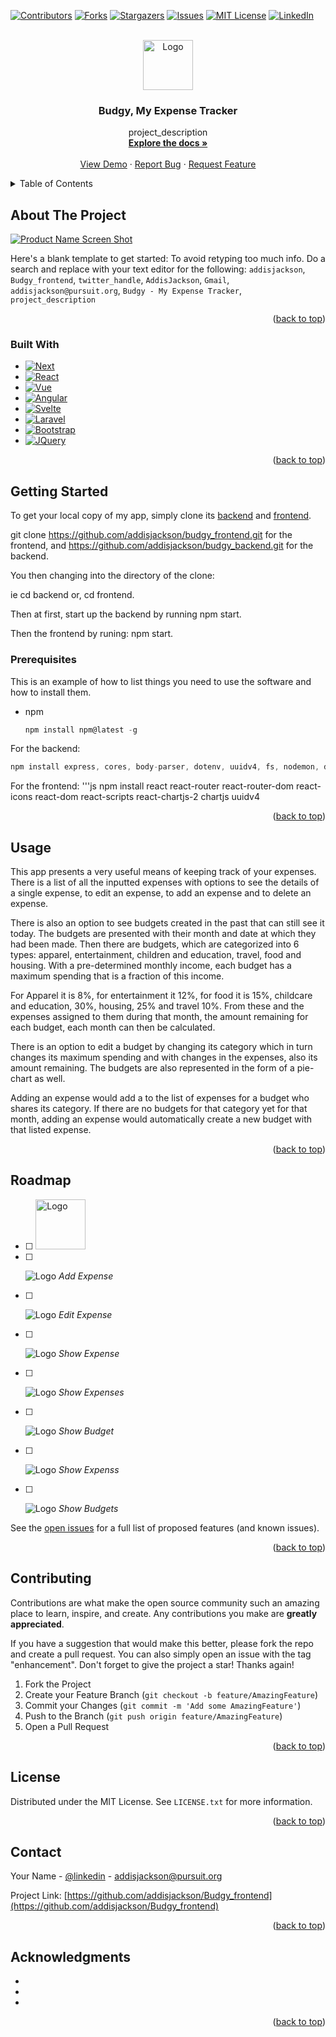
<a name="readme-top"></a>

[![Contributors][contributors-shield]][contributors-url]
[![Forks][forks-shield]][forks-url]
[![Stargazers][stars-shield]][stars-url]
[![Issues][issues-shield]][issues-url]
[![MIT License][license-shield]][license-url]
[![LinkedIn][linkedin-shield]][linkedin-url]



<!-- PROJECT LOGO -->
<br />
<div align="center">
  <a href="https://github.com/addisjackson/Budgy-frontend">
    <img src="/images/460x0w.webp" alt="Logo" width="80" height="80">
  </a>

<h3 align="center">Budgy, My Expense Tracker</h3>

  <p align="center">
    project_description 
    <br />
    <a href="https://github.com/addisjackson/Budgy-frontend"><strong>Explore the docs »</strong></a>
    <br />
    <br />
    <a href="https://github.com/addisjackson/Budgy_frontend">View Demo</a>
    ·
    <a href="https://github.com/addisjackson/Budgy_frontend/issues/new?labels=bug&template=bug-report---.md">Report Bug</a>
    ·
    <a href="https://github.com/addisjackson/Budgy_frontend/issues/new?labels=enhancement&template=feature-request---.md">Request Feature</a>
  </p>
</div>



<!-- TABLE OF CONTENTS -->
<details>
  <summary>Table of Contents</summary>
  <ol>
    <li>
      <a href="#about-the-project">About The Project</a>
      <ul>
        <li><a href="#built-with">Built With</a></li>
      </ul>
    </li>
    <li>
      <a href="#getting-started">Getting Started</a>
      <ul>
        <li><a href="#prerequisites">Prerequisites</a></li>
        <li><a href="#installation">Installation</a></li>
      </ul>
    </li>
    <li><a href="#usage">Usage</a></li>
    <li><a href="#roadmap">Roadmap</a></li>
    <li><a href="#contributing">Contributing</a></li>
    <li><a href="#license">License</a></li>
    <li><a href="#contact">Contact</a></li>
    <li><a href="#acknowledgments">Acknowledgments</a></li>
  </ol>
</details>



<!-- ABOUT THE PROJECT -->
## About The Project

[![Product Name Screen Shot][product-screenshot]](https://example.com)

Here's a blank template to get started: To avoid retyping too much info. Do a search and replace with your text editor for the following: `addisjackson`, `Budgy_frontend`, `twitter_handle`, `AddisJackson`, `Gmail`, `addisjackson@pursuit.org`, `Budgy - My Expense Tracker`, `project_description`

<p align="right">(<a href="#readme-top">back to top</a>)</p>



### Built With

* [![Next][Next.js]][Next-url]
* [![React][React.js]][React-url]
* [![Vue][Vue.js]][Vue-url]
* [![Angular][Angular.io]][Angular-url]
* [![Svelte][Svelte.dev]][Svelte-url]
* [![Laravel][Laravel.com]][Laravel-url]
* [![Bootstrap][Bootstrap.com]][Bootstrap-url]
* [![JQuery][JQuery.com]][JQuery-url]

<p align="right">(<a href="#readme-top">back to top</a>)</p>



<!-- GETTING STARTED -->
## Getting Started

To get your local copy of my app, simply clone its [backend](https://github.com/addisjackson/budgy_backend) and [frontend](https://github.com/addisjackson/budgy_frontend). 

git clone https://github.com/addisjackson/budgy_frontend.git for the frontend, and https://github.com/addisjackson/budgy_backend.git for the backend.

You then changing into the directory of the clone:

  ie cd backend or,
      cd frontend.

Then at first, start up the backend by running 
      npm start.

Then the frontend by runing:
      npm start.

### Prerequisites

This is an example of how to list things you need to use the software and how to install them.
* npm
  ```js
  npm install npm@latest -g
  ```
For the backend: 
  ```js
  npm install express, cores, body-parser, dotenv, uuidv4, fs, nodemon, db, pg, pg-promise
  ```
For the frontend:
  '''js
  npm install react react-router react-router-dom react-icons react-dom react-scripts react-chartjs-2 chartjs uuidv4

<p align="right">(<a href="#readme-top">back to top</a>)</p>



<!-- USAGE EXAMPLES -->
## Usage

This app presents a very useful means of keeping track of your expenses. There is a list of all the inputted expenses with options to see the details of a single expense, to edit an expense, to add an expense and to delete an expense. 

There is also an option to see budgets created in the past that can still see it today. The budgets are presented with their month and date at which they had been made. Then there are budgets, which are categorized into 6 types: apparel, entertainment, children and education, travel, food and housing. With a pre-determined monthly income, each budget has a maximum spending that is a fraction of this income.

For Apparel it is 8%, for entertainment it 12%, for food it is 15%, childcare and education, 30%, housing, 25% and travel 10%. From these and the expenses assigned to them during that month, the amount remaining for each budget, each month can then be calculated. 

There is an option to edit a budget by changing its category which in turn changes its maximum spending and with changes in the expenses, also its amount remaining. The budgets are also represented in the form of a pie-chart as well.

Adding an expense would add a to the list of expenses for a budget who shares its category. If there are no budgets for that category yet for that month, adding an expense would automatically create a new budget with that listed expense.

<p align="right">(<a href="#readme-top">back to top</a>)</p>



<!-- ROADMAP -->
## Roadmap

- [ ] <a href="https://github.com/addisjackson/Budgy-frontend">
    <img src="/images//460x0w.webp" alt="Logo" width="80" height="80">
  </a>
- [ ] <p class="AddExpense">
  <img src="/images/AddExpense.png" alt="Logo" title="Logo title">
  <em>Add Expense</em>
</p>

- [ ] <p class="EditExpense">
  <img src="/images/EditExpense.png" alt="Logo" title="Logo title">
  <em>Edit Expense</em>
</p>

- [ ] <p class="Expense">
  <img src="/images/Expense.png" alt="Logo" title="Logo title">
  <em>Show Expense</em>
</p>

- [ ] <p class="Expenses">
  <img src="/images/Expenses.png" alt="Logo" title="Logo title">
  <em>Show Expenses</em>
</p>

- [ ] <p class="Budget">
  <img src="/images/Budget.png" alt="Logo" title="Logo title">
  <em>Show Budget</em>
</p>

- [ ] <p class="Expenses">
  <img src="/images/Expenses.png" alt="Logo" title="Logo title">
  <em>Show Expenss</em>
</p>

- [ ] <p class="Show Budgets">
  <img src="/images/Budgets.png" alt="Logo" title="Logo title">
  <em>Show Budgets</em>
</p>




See the [open issues](https://github.com/addisjackson/Budgy_frontend/issues) for a full list of proposed features (and known issues).

<p align="right">(<a href="#readme-top">back to top</a>)</p>



<!-- CONTRIBUTING -->
## Contributing

Contributions are what make the open source community such an amazing place to learn, inspire, and create. Any contributions you make are **greatly appreciated**.

If you have a suggestion that would make this better, please fork the repo and create a pull request. You can also simply open an issue with the tag "enhancement".
Don't forget to give the project a star! Thanks again!

1. Fork the Project
2. Create your Feature Branch (`git checkout -b feature/AmazingFeature`)
3. Commit your Changes (`git commit -m 'Add some AmazingFeature'`)
4. Push to the Branch (`git push origin feature/AmazingFeature`)
5. Open a Pull Request

<p align="right">(<a href="#readme-top">back to top</a>)</p>



<!-- LICENSE -->
## License

Distributed under the MIT License. See `LICENSE.txt` for more information.

<p align="right">(<a href="#readme-top">back to top</a>)</p>



<!-- CONTACT -->
## Contact

Your Name - [@linkedin](https://www.linkedin.com/in/addisjackson) - addisjackson@pursuit.org

Project Link: [https://github.com/addisjackson/Budgy_frontend](https://github.com/addisjackson/Budgy_frontend)

<p align="right">(<a href="#readme-top">back to top</a>)</p>



<!-- ACKNOWLEDGMENTS -->
## Acknowledgments

* []()
* []()
* []()

<p align="right">(<a href="#readme-top">back to top</a>)</p>



<!-- MARKDOWN LINKS & IMAGES -->
<!-- https://www.markdownguide.org/basic-syntax/#reference-style-links -->
[contributors-shield]: https://img.shields.io/github/contributors/addisjackson/Budgy_frontend.svg?style=for-the-badge
[contributors-url]: https://github.com/addisjackson/Budgy_frontend/graphs/contributors
[forks-shield]: https://img.shields.io/github/forks/addisjackson/Budgy_frontend.svg?style=for-the-badge
[forks-url]: https://github.com/addisjackson/Budgy_frontend/network/members
[stars-shield]: https://img.shields.io/github/stars/addisjackson/Budgy_frontend.svg?style=for-the-badge
[stars-url]: https://github.com/addisjackson/Budgy_frontend/stargazers
[issues-shield]: https://img.shields.io/github/issues/addisjackson/Budgy_frontend.svg?style=for-the-badge
[issues-url]: https://github.com/addisjackson/Budgy_frontend/issues
[license-shield]: https://img.shields.io/github/license/addisjackson/Budgy_frontend.svg?style=for-the-badge
[license-url]: https://github.com/addisjackson/Budgy_frontend/blob/master/LICENSE.txt
[linkedin-shield]: https://img.shields.io/badge/-LinkedIn-black.svg?style=for-the-badge&logo=linkedin&colorB=555
[linkedin-url]: https://linkedin.com/in/AddisJackson
[product-screenshot]: images/screenshot.png
[Next.js]: https://img.shields.io/badge/next.js-000000?style=for-the-badge&logo=nextdotjs&logoColor=white
[Next-url]: https://nextjs.org/
[React.js]: https://img.shields.io/badge/React-20232A?style=for-the-badge&logo=react&logoColor=61DAFB
[React-url]: https://reactjs.org/
[Vue.js]: https://img.shields.io/badge/Vue.js-35495E?style=for-the-badge&logo=vuedotjs&logoColor=4FC08D
[Vue-url]: https://vuejs.org/
[Angular.io]: https://img.shields.io/badge/Angular-DD0031?style=for-the-badge&logo=angular&logoColor=white
[Angular-url]: https://angular.io/
[Svelte.dev]: https://img.shields.io/badge/Svelte-4A4A55?style=for-the-badge&logo=svelte&logoColor=FF3E00
[Svelte-url]: https://svelte.dev/
[Laravel.com]: https://img.shields.io/badge/Laravel-FF2D20?style=for-the-badge&logo=laravel&logoColor=white
[Laravel-url]: https://laravel.com
[Bootstrap.com]: https://img.shields.io/badge/Bootstrap-563D7C?style=for-the-badge&logo=bootstrap&logoColor=white
[Bootstrap-url]: https://getbootstrap.com
[JQuery.com]: https://img.shields.io/badge/jQuery-0769AD?style=for-the-badge&logo=jquery&logoColor=white
[JQuery-url]: https://jquery.com 
